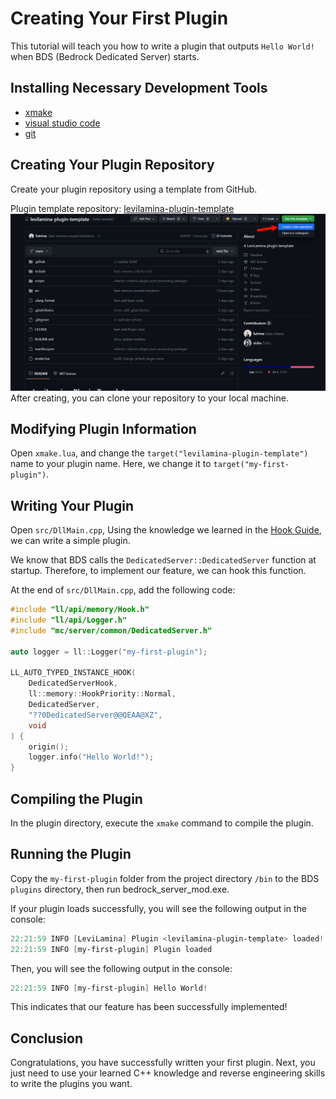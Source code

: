# Creating Your First Plugin
This tutorial will teach you how to write a plugin that outputs `Hello World!` when BDS (Bedrock Dedicated Server) starts.

## Installing Necessary Development Tools
- [xmake](https://xmake.io/#/en/guide/installation)
- [visual studio code](https://code.visualstudio.com/)
- [git](https://git-scm.com/downloads)

## Creating Your Plugin Repository
Create your plugin repository using a template from GitHub.

Plugin template repository: [levilamina-plugin-template](https://github.com/LiteLDev/levilamina-plugin-template)
![Alt text](img/levilamina-plugin-template.png)
After creating, you can clone your repository to your local machine.

## Modifying Plugin Information
Open `xmake.lua`, and change the `target("levilamina-plugin-template")` name to your plugin name.
Here, we change it to `target("my-first-plugin")`.

## Writing Your Plugin
Open `src/DllMain.cpp`,
Using the knowledge we learned in the [Hook Guide](../../guides/hook_guide), we can write a simple plugin.

We know that BDS calls the `DedicatedServer::DedicatedServer` function at startup. Therefore, to implement our feature, we can hook this function.

At the end of `src/DllMain.cpp`, add the following code:
```cpp
#include "ll/api/memory/Hook.h"
#include "ll/api/Logger.h"
#include "mc/server/common/DedicatedServer.h"

auto logger = ll::Logger("my-first-plugin");

LL_AUTO_TYPED_INSTANCE_HOOK(
    DedicatedServerHook,
    ll::memory::HookPriority::Normal,
    DedicatedServer,
    "??0DedicatedServer@@QEAA@XZ",
    void
) {
    origin();
    logger.info("Hello World!");
}
```

## Compiling the Plugin
In the plugin directory, execute the `xmake` command to compile the plugin.

## Running the Plugin
Copy the `my-first-plugin` folder from the project directory `/bin` to the BDS `plugins` directory, then run bedrock_server_mod.exe.

If your plugin loads successfully, you will see the following output in the console:
```powershell  
22:21:59 INFO [LeviLamina] Plugin <levilamina-plugin-template> loaded!
22:21:59 INFO [my-first-plugin] Plugin loaded
```

Then, you will see the following output in the console:
```powershell
22:21:59 INFO [my-first-plugin] Hello World!
```

This indicates that our feature has been successfully implemented!

## Conclusion
Congratulations, you have successfully written your first plugin.
Next, you just need to use your learned C++ knowledge and reverse engineering skills to write the plugins you want.
